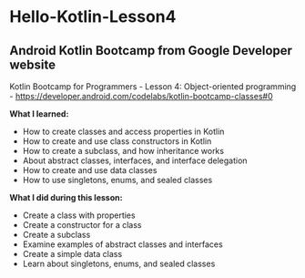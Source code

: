 # Hello-Kotlin-Lesson4

## Android Kotlin Bootcamp from Google Developer website

Kotlin Bootcamp for Programmers - Lesson 4: Object-oriented programming - https://developer.android.com/codelabs/kotlin-bootcamp-classes#0


<b>What I learned:</b></br>
- How to create classes and access properties in Kotlin
- How to create and use class constructors in Kotlin
- How to create a subclass, and how inheritance works
- About abstract classes, interfaces, and interface delegation
- How to create and use data classes
- How to use singletons, enums, and sealed classes

<b>What I did during this lesson:</b></br>
- Create a class with properties
- Create a constructor for a class
- Create a subclass
- Examine examples of abstract classes and interfaces
- Create a simple data class
- Learn about singletons, enums, and sealed classes
